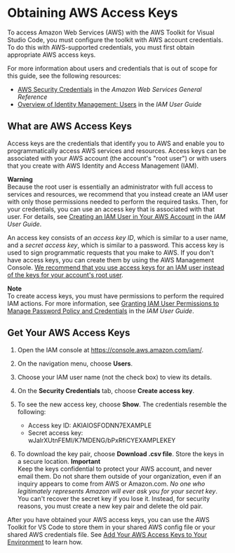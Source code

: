 # Obtaining AWS Access Keys<a name="obtain-credentials"></a>

To access Amazon Web Services \(AWS\) with the AWS Toolkit for Visual Studio Code, you must configure the toolkit with AWS account credentials\. To do this with AWS\-supported credentials, you must first obtain appropriate AWS access keys\.

For more information about users and credentials that is out of scope for this guide, see the following resources:
+ [AWS Security Credentials](https://docs.aws.amazon.com/general/latest/gr/aws-security-credentials.html) in the *Amazon Web Services General Reference*
+ [Overview of Identity Management: Users](https://docs.aws.amazon.com/IAM/latest/UserGuide/introduction_identity-management.html) in the *IAM User Guide*

## What are AWS Access Keys<a name="obtain-credentials-what-are-keys"></a>

Access keys are the credentials that identify you to AWS and enable you to programmatically access AWS services and resources\. Access keys can be associated with your AWS account \(the account's "root user"\) or with users that you create with AWS Identity and Access Management \(IAM\)\.

**Warning**  
Because the root user is essentially an administrator with full access to services and resources, we recommend that you instead create an IAM user with only those permissions needed to perform the required tasks\. Then, for your credentials, you can use an access key that is associated with that user\. For details, see [Creating an IAM User in Your AWS Account](https://docs.aws.amazon.com/IAM/latest/UserGuide/id_users_create.html) in the *IAM User Guide*\.

An access key consists of an *access key ID*, which is similar to a user name, and a *secret access key*, which is similar to a password\. This access key is used to sign programmatic requests that you make to AWS\. If you don't have access keys, you can create them by using the AWS Management Console\. [We recommend that you use access keys for an IAM user instead of the keys for your account's root user](https://docs.aws.amazon.com/IAM/latest/UserGuide/best-practices.html#create-iam-users)\.

**Note**  
To create access keys, you must have permissions to perform the required IAM actions\. For more information, see [Granting IAM User Permissions to Manage Password Policy and Credentials](https://docs.aws.amazon.com/IAM/latest/UserGuide/id_credentials_delegate-permissions.html) in the *IAM User Guide*\.

## Get Your AWS Access Keys<a name="obtain-credentials-get-access-keys"></a>

1. Open the IAM console at [https://console\.aws\.amazon\.com/iam/](https://console.aws.amazon.com/iam/)\.

1. On the navigation menu, choose **Users**\.

1. Choose your IAM user name \(not the check box\) to view its details\.

1. On the **Security Credentials** tab, choose **Create access key**\.

1. To see the new access key, choose **Show**\. The credentials resemble the following:
   + Access key ID: AKIAIOSFODNN7EXAMPLE
   + Secret access key: wJalrXUtnFEMI/K7MDENG/bPxRfiCYEXAMPLEKEY

1. To download the key pair, choose **Download \.csv file**\. Store the keys in a secure location\.
**Important**  
Keep the keys confidential to protect your AWS account, and never email them\. Do not share them outside of your organization, even if an inquiry appears to come from AWS or Amazon\.com\. *No one who legitimately represents Amazon will ever ask you for your secret key*\.
You can't recover the secret key if you lose it\. Instead, for security reasons, you must create a new key pair and delete the old pair\.

After you have obtained your AWS access keys, you can use the AWS Toolkit for VS Code to store them in your shared AWS config file or your shared AWS credentials file\. See [Add Your AWS Access Keys to Your Environment](setup-credentials.md#setup-credentials-set-access-keys) to learn how\.